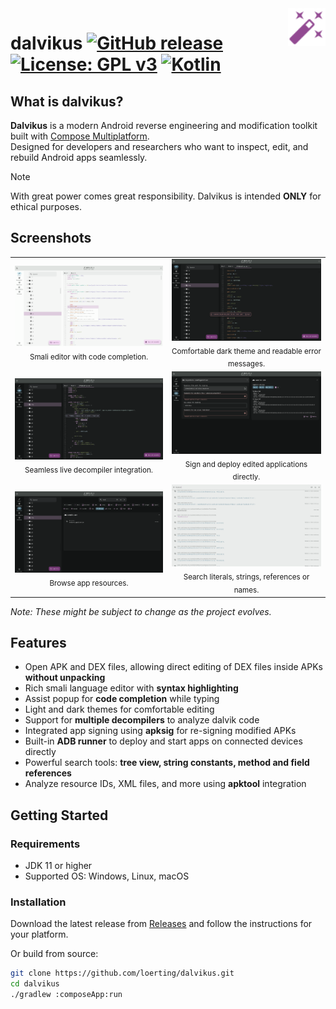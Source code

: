 <a href="https://github.com/loerting/dalvikus">
    <img src="docs/logo.svg" title="dalvikus" align="right" height="60" width="60" />
</a>

# dalvikus [![GitHub release](https://img.shields.io/github/v/release/loerting/dalvikus?style=flat)](https://github.com/loerting/dalvikus/releases) [![License: GPL v3](https://img.shields.io/badge/License-GPLv3-blue.svg?style=flat)](https://www.gnu.org/licenses/gpl-3.0.html) [![Kotlin](https://img.shields.io/badge/Kotlin-Compose%20Multiplatform-7F52FF?style=flat&logo=kotlin)](https://kotlinlang.org)


## What is dalvikus?

**Dalvikus** is a modern Android reverse engineering and modification toolkit built with [Compose Multiplatform](https://www.jetbrains.com/lp/compose-multiplatform/).  
Designed for developers and researchers who want to inspect, edit, and rebuild Android apps seamlessly.

> [!NOTE]
> With great power comes great responsibility. Dalvikus is intended **ONLY** for ethical purposes.

## Screenshots

<table>
  <tr>
    <td align="center"><img src="docs/screenshots/smali_editor.png" width="400"/><br/><sub>Smali editor with code completion.</sub></td>
    <td align="center"><img src="docs/screenshots/dark_theme.png" width="400"/><br/><sub>Comfortable dark theme and readable error messages.</sub></td>
  </tr>
  <tr>
    <td align="center"><img src="docs/screenshots/decompiler.png" width="400"/><br/><sub>Seamless live decompiler integration.</sub></td>
    <td align="center"><img src="docs/screenshots/sign_and_deploy.png" width="400"/><br/><sub>Sign and deploy edited applications directly.</sub></td>
  </tr>
  <tr>
    <td align="center"><img src="docs/screenshots/resources.png" width="400"/><br/><sub>Browse app resources.</sub></td>
    <td align="center"><img src="docs/screenshots/search.png" width="400"/><br/><sub>Search literals, strings, references or names.</sub></td>
  </tr>
</table>

*Note: These might be subject to change as the project evolves.*

## Features

- Open APK and DEX files, allowing direct editing of DEX files inside APKs **without unpacking**
- Rich smali language editor with **syntax highlighting**
- Assist popup for **code completion** while typing
- Light and dark themes for comfortable editing
- Support for **multiple decompilers** to analyze dalvik code
- Integrated app signing using **apksig** for re-signing modified APKs
- Built-in **ADB runner** to deploy and start apps on connected devices directly
- Powerful search tools: **tree view, string constants, method and field references**
- Analyze resource IDs, XML files, and more using **apktool** integration

## Getting Started

### Requirements

- JDK 11 or higher
- Supported OS: Windows, Linux, macOS

### Installation

Download the latest release from [Releases](https://github.com/loerting/dalvikus/releases) and follow the instructions for your platform.

Or build from source:

```bash
git clone https://github.com/loerting/dalvikus.git
cd dalvikus
./gradlew :composeApp:run
```